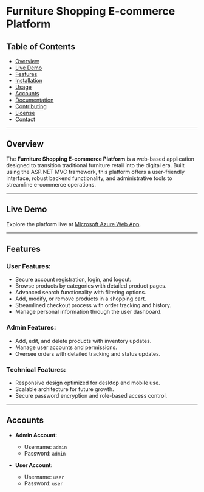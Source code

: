 # Furniture Shopping E-commerce Platform

## Table of Contents
- [Overview](#overview)
- [Live Demo](#live-demo)
- [Features](#features)
- [Installation](#installation)
- [Usage](#usage)
- [Accounts](#accounts)
- [Documentation](#documentation)
- [Contributing](#contributing)
- [License](#license)
- [Contact](#contact)

---

## Overview
The **Furniture Shopping E-commerce Platform** is a web-based application designed to transition traditional furniture retail into the digital era. Built using the ASP.NET MVC framework, this platform offers a user-friendly interface, robust backend functionality, and administrative tools to streamline e-commerce operations.

---

## Live Demo
Explore the platform live at [Microsoft Azure Web App](https://furnitureshoppingcomp3851.azurewebsites.net).

---

## Features

### **User Features:**
- Secure account registration, login, and logout.
- Browse products by categories with detailed product pages.
- Advanced search functionality with filtering options.
- Add, modify, or remove products in a shopping cart.
- Streamlined checkout process with order tracking and history.
- Manage personal information through the user dashboard.

### **Admin Features:**
- Add, edit, and delete products with inventory updates.
- Manage user accounts and permissions.
- Oversee orders with detailed tracking and status updates.

### **Technical Features:**
- Responsive design optimized for desktop and mobile use.
- Scalable architecture for future growth.
- Secure password encryption and role-based access control.

---

## Accounts
- **Admin Account:**
  - Username: `admin`
  - Password: `admin`

- **User Account:**
  - Username: `user`
  - Password: `user`

